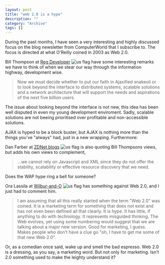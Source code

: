 ```yaml
--- 
layout: post 
title: "web 2.0 is a hype"
description: ""
category: "Archive"
tags: []
---  
```

<p>During the past months, I have seen a very interesting and highly discussed focus on the blog newsletter from ComputerWorld that I subscribe to. The focus is directed at what O'Reilly coined in 2003 as Web 2.0.</p> <p>Bill Thompson at <a href="http://www.regdeveloper.co.uk/2006/11/25/forward_to_the_distributed_revolution/">Reg Developer</a> <img src="http://cdn.umedia.no/img/flag/us.png" alt="us flag"/> have some interesting remarks we have to think of when we stear our way through the information highway, development wise.</p> <p><blockquote>Now we must decide whether to put our faith in Ajaxified snakeoil or to look beyond the interface to distributed systems, scalable solutions and a network architecture that will support the needs and aspirations of the next five billion users.</blockquote></p> <p>The issue about looking beyond the interface is not new, this idea has been well disputed in even my young development enviroment. Sadly, scalable solutions are not beeing prioritised over profitable and non-accessible solutions.</p> <p>AJAX is hyped to be a block buster, but AJAX is nothing more than the things you've "always" had, just in a new wrapping. Furthermore:</p> <p>Dan Farber at <a href="http://blogs.zdnet.com/BTL/?p=4004">ZDNet blogs</a> <img src="http://cdn.umedia.no/img/flag/us.png" alt="us flag"/> is also quoting Bill Thompsons views, but adds his own views to complement, <blockquote>...we cannot rely on Javascript and XML since they do not offer the stability, scalability or effective resource discovery that we need.</blockquote></p> <p>Does the WAP hype ring a bell for someone?</p> <p>Ora Lassila at <a href="http://www.lassila.org/blog/archive/2006/11/i_dont_mean_to_1.html">Wilbur-and-O</a> <img src="http://cdn.umedia.no/img/flag/us.png" alt="us flag"/> has something against Web 2.0, and I just had to comment him.</p> <p><blockquote>I am assuming that all this really started when the term "Web 2.0" was coined. It is a marketing term for something that does not exist and has not even been defined all that clearly. It is hype. It has little, if anything to do with technology. It represents misguided thinking. The Web evolves, yet using some numbering would suggest that we are talking about a major new version. Good for marketing, I guess. Makes people who don't have a clue go "oh, I have to get me some of that new Web 2.0".</blockquote></p> <p>Or, as a comedian once said, wake up and smell the bad espresso. Web 2.0 is a dressing, as you say, a marketing word. But not only for marketing. Isn't 2.0 something used to make the leighty understand it?</p>